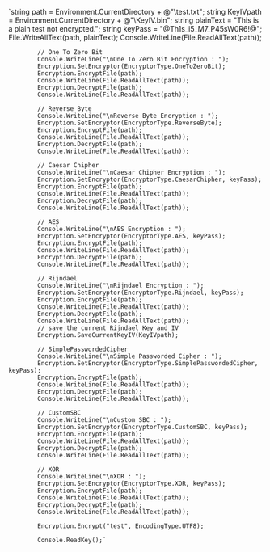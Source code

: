 `string path = Environment.CurrentDirectory + @"\test.txt";
            string KeyIVpath = Environment.CurrentDirectory + @"\KeyIV.bin";
            string plainText = "This is a plain test not encrypted.";
            string keyPass = "@Th1s_i5_M7_P45sW0R6!@";
            File.WriteAllText(path, plainText);
            Console.WriteLine(File.ReadAllText(path));

            // One To Zero Bit
            Console.WriteLine("\nOne To Zero Bit Encryption : ");
            Encryption.SetEncryptor(EncryptorType.OneToZeroBit);
            Encryption.EncryptFile(path);
            Console.WriteLine(File.ReadAllText(path));
            Encryption.DecryptFile(path);
            Console.WriteLine(File.ReadAllText(path));

            // Reverse Byte
            Console.WriteLine("\nReverse Byte Encryption : ");
            Encryption.SetEncryptor(EncryptorType.ReverseByte);
            Encryption.EncryptFile(path);
            Console.WriteLine(File.ReadAllText(path));
            Encryption.DecryptFile(path);
            Console.WriteLine(File.ReadAllText(path));

            // Caesar Chipher
            Console.WriteLine("\nCaesar Chipher Encryption : ");
            Encryption.SetEncryptor(EncryptorType.CaesarChipher, keyPass);
            Encryption.EncryptFile(path);
            Console.WriteLine(File.ReadAllText(path));
            Encryption.DecryptFile(path);
            Console.WriteLine(File.ReadAllText(path));

            // AES
            Console.WriteLine("\nAES Encryption : ");
            Encryption.SetEncryptor(EncryptorType.AES, keyPass);
            Encryption.EncryptFile(path);
            Console.WriteLine(File.ReadAllText(path));
            Encryption.DecryptFile(path);
            Console.WriteLine(File.ReadAllText(path));

            // Rijndael
            Console.WriteLine("\nRijndael Encryption : ");
            Encryption.SetEncryptor(EncryptorType.Rijndael, keyPass);
            Encryption.EncryptFile(path);
            Console.WriteLine(File.ReadAllText(path));
            Encryption.DecryptFile(path);
            Console.WriteLine(File.ReadAllText(path));
            // save the current Rijndael Key and IV
            Encryption.SaveCurrentKeyIV(KeyIVpath);

            // SimplePasswordedCipher
            Console.WriteLine("\nSimple Passworded Cipher : ");
            Encryption.SetEncryptor(EncryptorType.SimplePasswordedCipher, keyPass);
            Encryption.EncryptFile(path);
            Console.WriteLine(File.ReadAllText(path));
            Encryption.DecryptFile(path);
            Console.WriteLine(File.ReadAllText(path));

            // CustomSBC
            Console.WriteLine("\nCustom SBC : ");
            Encryption.SetEncryptor(EncryptorType.CustomSBC, keyPass);
            Encryption.EncryptFile(path);
            Console.WriteLine(File.ReadAllText(path));
            Encryption.DecryptFile(path);
            Console.WriteLine(File.ReadAllText(path));

            // XOR
            Console.WriteLine("\nXOR : ");
            Encryption.SetEncryptor(EncryptorType.XOR, keyPass);
            Encryption.EncryptFile(path);
            Console.WriteLine(File.ReadAllText(path));
            Encryption.DecryptFile(path);
            Console.WriteLine(File.ReadAllText(path));

            Encryption.Encrypt("test", EncodingType.UTF8);

            Console.ReadKey();`